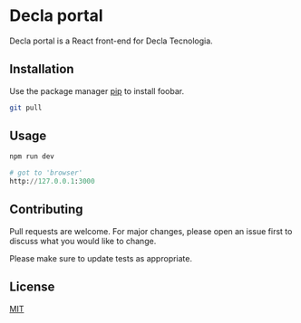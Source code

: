 # Decla portal

Decla portal is a React front-end for Decla Tecnologia.

## Installation

Use the package manager [pip](https://github.com/jmncruz/portal-decla.git) to install foobar.

```bash
git pull
```

## Usage

```python
npm run dev

# got to 'browser'
http://127.0.0.1:3000


```

## Contributing
Pull requests are welcome. For major changes, please open an issue first to discuss what you would like to change.

Please make sure to update tests as appropriate.

## License
[MIT](https://choosealicense.com/licenses/mit/)
